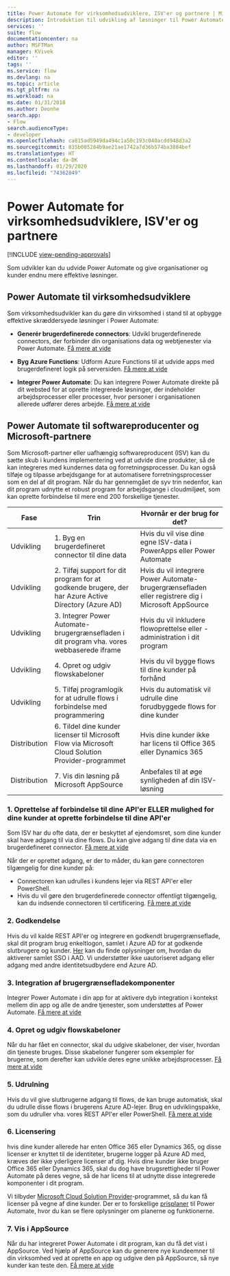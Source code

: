 ```yaml
---
title: Power Automate for virksomhedsudviklere, ISV'er og partnere | Microsoft Docs
description: Introduktion til udvikling af løsninger til Power Automate.
services: ''
suite: flow
documentationcenter: na
author: MSFTMan
manager: KVivek
editor: ''
tags: ''
ms.service: flow
ms.devlang: na
ms.topic: article
ms.tgt_pltfrm: na
ms.workload: na
ms.date: 01/31/2018
ms.author: Deonhe
search.app:
- Flow
search.audienceType:
- developer
ms.openlocfilehash: ca815ad5949da494c1a50c193c040acdd948d3a2
ms.sourcegitcommit: 835b005284b9ae21ae1742a7d36b574ba3884bef
ms.translationtype: HT
ms.contentlocale: da-DK
ms.lasthandoff: 01/29/2020
ms.locfileid: "74362849"
---
```

# <a name="power-automate-for-enterprise-developers-isvs-and-partners"></a>Power Automate for virksomhedsudviklere, ISV'er og partnere
[!INCLUDE [view-pending-approvals](../includes/cc-rebrand.md)]

Som udvikler kan du udvide Power Automate og give organisationer og kunder endnu mere effektive løsninger.

## <a name="power-automate-for-enterprise-developers"></a>Power Automate til virksomhedsudviklere

Som virksomhedsudvikler kan du gøre din virksomhed i stand til at opbygge effektive skræddersyede løsninger i Power Automate:

- **Generér brugerdefinerede connectors**: Udvikl brugerdefinerede connectors, der forbinder din organisations data og webtjenester via Power Automate. [Få mere at vide](https://docs.microsoft.com/connectors/custom-connectors/)

- **Byg Azure Functions**: Udform Azure Functions til at udvide apps med brugerdefineret logik på serversiden. [Få mere at vide](/azure/azure-functions/app-service-export-api-to-powerapps-and-flow)

- **Integrer Power Automate**: Du kan integrere Power Automate direkte på dit websted for at oprette integrerede løsninger, der indeholder arbejdsprocesser eller processer, hvor personer i organisationen allerede udfører deres arbejde. [Få mere at vide](embed-flow-dev.md)

## <a name="power-automate-for-isvs-and-microsoft-partners"></a>Power Automate til softwareproducenter og Microsoft-partnere

Som Microsoft-partner eller uafhængig softwareproducent (ISV) kan du sætte skub i kundens implementering ved at udvide dine produkter, så de kan integreres med kundernes data og forretningsprocesser. Du kan også tilføje og tilpasse arbejdsgange for at automatisere forretningsprocesser som en del af dit program. Når du har gennemgået de syv trin nedenfor, kan dit program udnytte et robust program for arbejdsgange i cloudmiljøet, som kan oprette forbindelse til mere end 200 forskellige tjenester.

| Fase | Trin | Hvornår er der brug for det? |
| --- | --- | --- |
| Udvikling | 1. Byg en brugerdefineret connector til dine data | Hvis du vil vise dine egne ISV-data i PowerApps eller Power Automate |
| Udvikling | 2. Tilføj support for dit program for at godkende brugere, der har Azure Active Directory (Azure AD) | Hvis du vil integrere Power Automate-brugergrænsefladen eller registrere dig i Microsoft AppSource | 
| Udvikling | 3. Integrer Power Automate-brugergrænsefladen i dit program vha. vores webbaserede iframe | Hvis du vil inkludere flowoprettelse eller -administration i dit program | 
| Udvikling | 4. Opret og udgiv flowskabeloner | Hvis du vil bygge flows til dine kunder på forhånd | 
| Udvikling | 5. Tilføj programlogik for at udrulle flows i forbindelse med programmering | Hvis du automatisk vil udrulle dine forudbyggede flows for dine kunder | 
| Distribution | 6. Tildel dine kunder licenser til Microsoft Flow via Microsoft Cloud Solution Provider-programmet | Hvis dine kunder ikke har licens til Office 365 eller Dynamics 365 |
| Distribution | 7. Vis din løsning på Microsoft AppSource | Anbefales til at øge synligheden af din ISV-løsning |

### <a name="1-connecting-to-your-apis-or-enabling-customers-to-connect-to-your-apis"></a>1. Oprettelse af forbindelse til dine API'er ELLER mulighed for dine kunder at oprette forbindelse til dine API'er

Som ISV har du ofte data, der er beskyttet af ejendomsret, som dine kunder skal have adgang til via dine flows. Du kan give adgang til dine data via en brugerdefineret connector. [Få mere at vide](https://docs.microsoft.com/connectors/custom-connectors/)

Når der er oprettet adgang, er der to måder, du kan gøre connectoren tilgængelig for dine kunder på:
- Connectoren kan udrulles i kundens lejer via REST API'er eller PowerShell.
- Hvis du vil gøre den brugerdefinerede connector offentligt tilgængelig, kan du indsende connectoren til certificering. [Få mere at vide](https://docs.microsoft.com/connectors/custom-connectors/submit-certification)

### <a name="2-authentication"></a>2. Godkendelse 

Hvis du vil kalde REST API'er og integrere en godkendt brugergrænseflade, skal dit program brug enkeltlogon, samlet i Azure AD for at godkende slutbrugere og kunder. [Her](https://identity.microsoft.com/) kan du finde oplysninger om, hvordan du aktiverer samlet SSO i AAD. Vi understøtter ikke uautoriseret adgang eller adgang med andre identitetsudbydere end Azure AD. 

### <a name="3-embedding-ui-components"></a>3. Integration af brugergrænsefladekomponenter

Integrer Power Automate i din app for at aktivere dyb integration i kontekst mellem din app og alle de andre tjenester, som understøttes af Power Automate. [Få mere at vide](embed-flow-dev.md)

### <a name="4-create-and-publish-flow-templates"></a>4. Opret og udgiv flowskabeloner

Når du har fået en connector, skal du udgive skabeloner, der viser, hvordan din tjeneste bruges. Disse skabeloner fungerer som eksempler for brugerne, som derefter kan udvikle deres egne unikke arbejdsprocesser. [Få mere at vide](../publish-a-template.md)

### <a name="5-deployment"></a>5. Udrulning

Hvis du vil give slutbrugerne adgang til flows, de kan bruge automatisk, skal du udrulle disse flows i brugerens Azure AD-lejer. Brug en udviklingspakke, som du udruller vha. vores REST API'er eller PowerShell. [Få mere at vide](https://docs.microsoft.com/powerapps/export-import-packages)

### <a name="6-licensing"></a>6. Licensering

hvis dine kunder allerede har enten Office 365 eller Dynamics 365, og disse licenser er knyttet til de identiteter, brugerne logger på Azure AD med, kræves der ikke yderligere licenser af dig. Hvis dine kunder ikke bruger Office 365 eller Dynamics 365, skal du dog have brugsrettigheder til Power Automate på deres vegne, så de har licens til at udnytte disse integrerede komponenter i dit program.

Vi tilbyder [Microsoft Cloud Solution Provider](https://partner.microsoft.com/cloud-solution-provider)-programmet, så du kan få licenser på vegne af dine kunder. Der er to forskellige [prisplaner](https://flow.microsoft.com/pricing/) til Power Automate, hvor du kan se flere oplysninger om planerne og funktionerne.

### <a name="7-list-on-appsource"></a>7. Vis i AppSource

Når du har integreret Power Automate i dit program, kan du få det vist i AppSource. Ved hjælp af AppSource kan du generere nye kundeemner til din virksomhed ved at oprette en app og udgive den på AppSource, så nye kunder kan teste den. [Få mere at vide](dev-appsource-test-drive.md)
